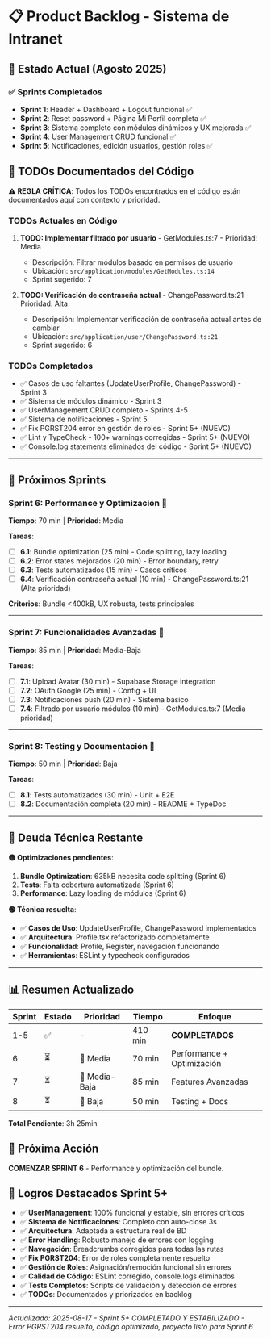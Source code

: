 # 📋 Product Backlog - Sistema de Intranet

## 🎯 Estado Actual (Agosto 2025)

### ✅ **Sprints Completados**
- **Sprint 1**: Header + Dashboard + Logout funcional ✅
- **Sprint 2**: Reset password + Página Mi Perfil completa ✅
- **Sprint 3**: Sistema completo con módulos dinámicos y UX mejorada ✅
- **Sprint 4**: User Management CRUD funcional ✅
- **Sprint 5**: Notificaciones, edición usuarios, gestión roles ✅

## 📝 **TODOs Documentados del Código**

**⚠️ REGLA CRÍTICA**: Todos los TODOs encontrados en el código están documentados aquí con contexto y prioridad.

### **TODOs Actuales en Código**
1. **TODO: Implementar filtrado por usuario** - GetModules.ts:7 - Prioridad: Media
   - Descripción: Filtrar módulos basado en permisos de usuario 
   - Ubicación: `src/application/modules/GetModules.ts:14`
   - Sprint sugerido: 7

2. **TODO: Verificación de contraseña actual** - ChangePassword.ts:21 - Prioridad: Alta
   - Descripción: Implementar verificación de contraseña actual antes de cambiar
   - Ubicación: `src/application/user/ChangePassword.ts:21`
   - Sprint sugerido: 6

### **TODOs Completados**
- ✅ Casos de uso faltantes (UpdateUserProfile, ChangePassword) - Sprint 3
- ✅ Sistema de módulos dinámico - Sprint 3
- ✅ UserManagement CRUD completo - Sprints 4-5
- ✅ Sistema de notificaciones - Sprint 5
- ✅ Fix PGRST204 error en gestión de roles - Sprint 5+ (NUEVO)
- ✅ Lint y TypeCheck - 100+ warnings corregidas - Sprint 5+ (NUEVO)
- ✅ Console.log statements eliminados del código - Sprint 5+ (NUEVO)

---

## 🎯 Próximos Sprints

### **Sprint 6: Performance y Optimización** 🔸
**Tiempo**: 70 min | **Prioridad**: Media

**Tareas**:
- [ ] **6.1**: Bundle optimization (25 min) - Code splitting, lazy loading
- [ ] **6.2**: Error states mejorados (20 min) - Error boundary, retry
- [ ] **6.3**: Tests automatizados (15 min) - Casos críticos
- [ ] **6.4**: Verificación contraseña actual (10 min) - ChangePassword.ts:21 (Alta prioridad)

**Criterios**: Bundle <400kB, UX robusta, tests principales

---

### **Sprint 7: Funcionalidades Avanzadas** 🔸
**Tiempo**: 85 min | **Prioridad**: Media-Baja

**Tareas**:
- [ ] **7.1**: Upload Avatar (30 min) - Supabase Storage integration
- [ ] **7.2**: OAuth Google (25 min) - Config + UI
- [ ] **7.3**: Notificaciones push (20 min) - Sistema básico
- [ ] **7.4**: Filtrado por usuario módulos (10 min) - GetModules.ts:7 (Media prioridad)

---

### **Sprint 8: Testing y Documentación** 🔹
**Tiempo**: 50 min | **Prioridad**: Baja

**Tareas**:
- [ ] **8.1**: Tests automatizados (30 min) - Unit + E2E
- [ ] **8.2**: Documentación completa (20 min) - README + TypeDoc

---

## 🔧 **Deuda Técnica Restante**

**🟡 Optimizaciones pendientes**:
1. **Bundle Optimization**: 635kB necesita code splitting (Sprint 6)
2. **Tests**: Falta cobertura automatizada (Sprint 6)
3. **Performance**: Lazy loading de módulos (Sprint 6)

**🟢 Técnica resuelta**:
- ✅ **Casos de Uso**: UpdateUserProfile, ChangePassword implementados
- ✅ **Arquitectura**: Profile.tsx refactorizado completamente
- ✅ **Funcionalidad**: Profile, Register, navegación funcionando
- ✅ **Herramientas**: ESLint y typecheck configurados

---

## 📊 Resumen Actualizado

| Sprint | Estado | Prioridad | Tiempo | Enfoque |
|--------|--------|-----------|--------|---------|
| 1-5 | ✅ | - | 410 min | **COMPLETADOS** |
| 6 | ⏳ | 🔶 Media | 70 min | Performance + Optimización |
| 7 | ⏳ | 🔸 Media-Baja | 85 min | Features Avanzadas |
| 8 | ⏳ | 🔹 Baja | 50 min | Testing + Docs |

**Total Pendiente**: 3h 25min

## 🎯 Próxima Acción
**COMENZAR SPRINT 6** - Performance y optimización del bundle.

## 🎉 **Logros Destacados Sprint 5+**
- ✅ **UserManagement**: 100% funcional y estable, sin errores críticos
- ✅ **Sistema de Notificaciones**: Completo con auto-close 3s
- ✅ **Arquitectura**: Adaptada a estructura real de BD
- ✅ **Error Handling**: Robusto manejo de errores con logging
- ✅ **Navegación**: Breadcrumbs corregidos para todas las rutas
- ✅ **Fix PGRST204**: Error de roles completamente resuelto
- ✅ **Gestión de Roles**: Asignación/remoción funcional sin errores
- ✅ **Calidad de Código**: ESLint corregido, console.logs eliminados
- ✅ **Tests Completos**: Scripts de validación y detección de errores
- ✅ **TODOs**: Documentados y priorizados en backlog

---

*Actualizado: 2025-08-17 - Sprint 5+ COMPLETADO Y ESTABILIZADO - Error PGRST204 resuelto, código optimizado, proyecto listo para Sprint 6*